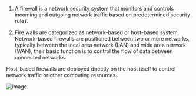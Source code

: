 1. A firewall is a network security system that monitors and controls incoming and outgoing network traffic based on predetermined security rules.

2. Fire walls are categorized as network-based or host-based system.
Network-based firewalls are positioned between two or more networks, typically between the local area network (LAN) and wide area network (WAN), their basic function is to control the flow of data between connected networks.

Host-based firewalls are deployed directly on the host itself to control network traffic or other computing resources.

![image](https://github.com/kmark-n/alx-system_engineering-devops/assets/117804697/81f2e5c5-5dea-4885-8547-223ecda4ec03)
